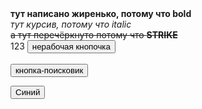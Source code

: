 <html>
<b>тут написано жиренько, потому что bold</b> <br>
<i>тут курсив, потому что italic</i><br>
<strike>а тут перечёркнуто потому что <b>STRIKE</b> </strike><br>
123
<button> нерабочая кнопочка </button> <br> <br>
<button onclick="https://ya.ru"> кнопка-поисковик</button>




<button onclick="changeColor('blue')" class="blue"> Синий </button>



</html>
